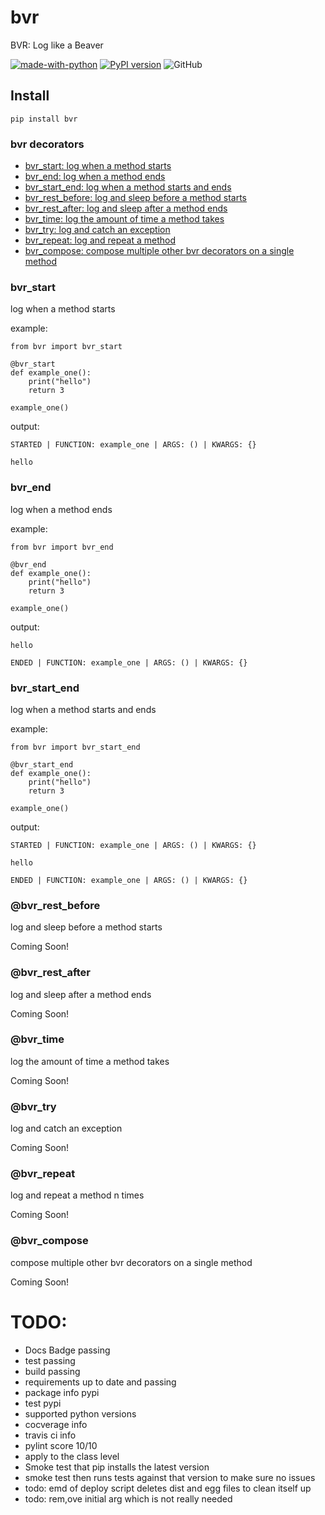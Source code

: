 # bvr
BVR: Log like a Beaver

[![made-with-python](https://img.shields.io/badge/Made%20with-Python-1f425f.svg)](https://www.python.org/)
[![PyPI version](https://badge.fury.io/py/bvr.svg)](https://badge.fury.io/py/bvr)
![GitHub](https://img.shields.io/github/license/doedotdev/bvr)

## Install
```
pip install bvr
```

### bvr decorators
- [bvr_start: log when a method starts](#bvr_start)
- [bvr_end: log when a method ends](#bvr_end)
- [bvr_start_end: log when a method starts and ends](#bvr_start_end)
- [bvr_rest_before: log and sleep before a method starts](#bvr_rest_before)
- [bvr_rest_after: log and sleep after a method ends](#bvr_rest_after)
- [bvr_time: log the amount of time a method takes](#bvr_time)
- [bvr_try: log and catch an exception](#bvr_try)
- [bvr_repeat: log and repeat a method](#bvr_repeat)
- [bvr_compose: compose multiple other bvr decorators on a single method](#bvr-compose)


### bvr_start 
log when a method starts

example:
```
from bvr import bvr_start

@bvr_start
def example_one():
    print("hello")
    return 3

example_one()
```

output:
```
STARTED | FUNCTION: example_one | ARGS: () | KWARGS: {}

hello
```


### bvr_end
log when a method ends

example:
```
from bvr import bvr_end

@bvr_end
def example_one():
    print("hello")
    return 3

example_one()
```

output:
```
hello

ENDED | FUNCTION: example_one | ARGS: () | KWARGS: {}
```

### bvr_start_end
log when a method starts and ends

example:
```
from bvr import bvr_start_end

@bvr_start_end
def example_one():
    print("hello")
    return 3

example_one()
```

output:
```
STARTED | FUNCTION: example_one | ARGS: () | KWARGS: {}

hello

ENDED | FUNCTION: example_one | ARGS: () | KWARGS: {} 
```

### @bvr_rest_before
log and sleep before a method starts

Coming Soon!

### @bvr_rest_after
log and sleep after a method ends

Coming Soon!

### @bvr_time
log the amount of time a method takes

Coming Soon!

### @bvr_try
log and catch an exception

Coming Soon!

### @bvr_repeat
log and repeat a method n times

Coming Soon!

### @bvr_compose
compose multiple other bvr decorators on a single method

Coming Soon!


# TODO:
- Docs Badge passing
- test passing
- build passing
- requirements up to date and passing
- package info pypi
- test pypi
- supported python versions
- cocverage info
- travis ci info
- pylint score 10/10
- apply to the class level
- Smoke test that pip installs the latest version
- smoke test then runs tests against that version to make sure no issues
- todo: emd of deploy script deletes dist and egg files to clean itself up
- todo: rem,ove initial arg which is not really needed
